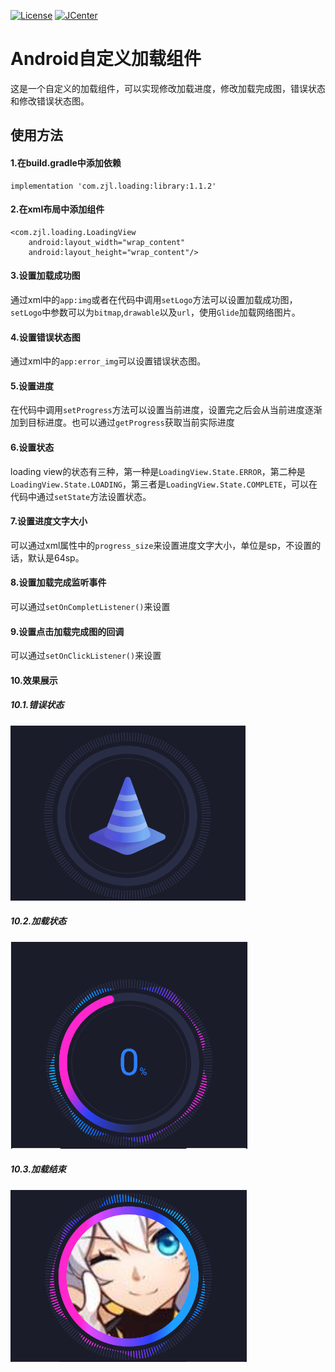 
[![License](https://img.shields.io/badge/License%20-Apache%202-337ab7.svg)](https://www.apache.org/licenses/LICENSE-2.0)
[![JCenter](https://api.bintray.com/packages/airoure/myrepo/library/images/download.svg)](https://bintray.com/airoure/myrepo/library/_latestVersion)
# Android自定义加载组件
这是一个自定义的加载组件，可以实现修改加载进度，修改加载完成图，错误状态和修改错误状态图。
## 使用方法
#### 1.在build.gradle中添加依赖
```
implementation 'com.zjl.loading:library:1.1.2'
```
#### 2.在xml布局中添加组件
```
<com.zjl.loading.LoadingView
    android:layout_width="wrap_content"
    android:layout_height="wrap_content"/>
```
#### 3.设置加载成功图
通过xml中的```app:img```或者在代码中调用```setLogo```方法可以设置加载成功图，```setLogo```中参数可以为```bitmap```,```drawable```以及```url```，使用```Glide```加载网络图片。
#### 4.设置错误状态图
通过xml中的```app:error_img```可以设置错误状态图。
#### 5.设置进度
在代码中调用```setProgress```方法可以设置当前进度，设置完之后会从当前进度逐渐加到目标进度。也可以通过```getProgress```获取当前实际进度
#### 6.设置状态
loading view的状态有三种，第一种是```LoadingView.State.ERROR```，第二种是```LoadingView.State.LOADING```，第三者是```LoadingView.State.COMPLETE```，可以在代码中通过```setState```方法设置状态。
#### 7.设置进度文字大小
可以通过xml属性中的```progress_size```来设置进度文字大小，单位是sp，不设置的话，默认是64sp。
#### 8.设置加载完成监听事件
可以通过```setOnCompletListener()```来设置
#### 9.设置点击加载完成图的回调
可以通过```setOnClickListener()```来设置
#### 10.效果展示
##### 10.1.错误状态
![image](https://github.com/Airoure/loading/blob/master/screenshot/error.PNG)

##### 10.2.加载状态
![image](https://github.com/Airoure/loading/blob/master/screenshot/loading.PNG)

##### 10.3.加载结束
![image](https://github.com/Airoure/loading/blob/master/screenshot/loading_finish.PNG)
